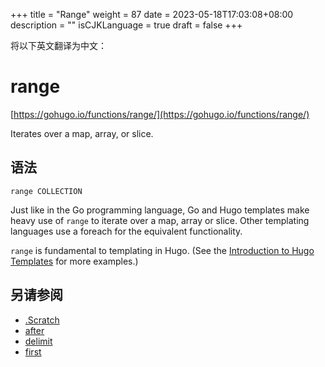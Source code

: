 +++
title = "Range"
weight = 87
date = 2023-05-18T17:03:08+08:00
description = ""
isCJKLanguage = true
draft = false
+++

将以下英文翻译为中文：
# range

[https://gohugo.io/functions/range/](https://gohugo.io/functions/range/)

Iterates over a map, array, or slice.

## 语法

```
range COLLECTION
```

Just like in the Go programming language, Go and Hugo templates make heavy use of `range` to iterate over a map, array or slice. Other templating languages use a foreach for the equivalent functionality.

`range` is fundamental to templating in Hugo. (See the [Introduction to Hugo Templates](https://gohugo.io/templates/introduction/) for more examples.)

## 另请参阅

- [.Scratch](https://gohugo.io/functions/scratch/)
- [after](https://gohugo.io/functions/after/)
- [delimit](https://gohugo.io/functions/delimit/)
- [first](https://gohugo.io/functions/first/)
